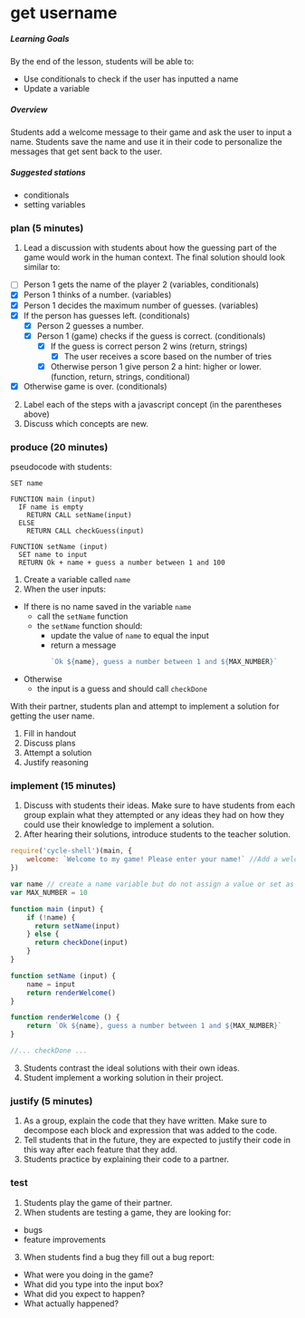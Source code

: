 # get username

##### Learning Goals
By the end of the lesson, students will be able to:
  - Use conditionals to check if the user has inputted a name
  - Update a variable

##### Overview
Students add a welcome message to their game and ask the user to input a name. Students save the name and use it in their code to personalize the messages that get sent back to the user.

##### Suggested stations
- conditionals
- setting variables

### plan (5 minutes)
 
1. Lead a discussion with students about how the guessing part of the game would work in the human context. The final solution should look similar to:
  - [ ] Person 1 gets the name of the player 2 (variables, conditionals)
  - [x] Person 1 thinks of a number. (variables)
  - [x] Person 1 decides the maximum number of guesses. (variables)
  - [x] If the person has guesses left. (conditionals)
    - [x] Person 2 guesses a number.
    - [x] Person 1 (game) checks if the guess is correct. (conditionals)
      - [x] If the guess is correct person 2 wins (return, strings)
        - [x] The user receives a score based on the number of tries
      - [x] Otherwise person 1 give person 2 a hint: higher or lower. (function, return, strings, conditional)
  - [x] Otherwise game is over. (conditionals)
2. Label each of the steps with a javascript concept (in the parentheses above)
3. Discuss which concepts are new.


### produce (20 minutes)
pseudocode with students:

```
SET name

FUNCTION main (input)
  IF name is empty
    RETURN CALL setName(input)
  ELSE
    RETURN CALL checkGuess(input)

FUNCTION setName (input)
  SET name to input
  RETURN Ok + name + guess a number between 1 and 100
```
1. Create a variable called `name`
2. When the user inputs:
  - If there is no name saved in the variable `name`
    - call the `setName` function
    - the `setName` function should:
      - update the value of `name` to equal the input
      - return a message
        ```js
        `Ok ${name}, guess a number between 1 and ${MAX_NUMBER}`
        ```
  - Otherwise
    - the input is a guess and should call `checkDone`

With their partner, students plan and attempt to implement a solution for getting the user name.

1. Fill in handout
2. Discuss plans
3. Attempt a solution
4. Justify reasoning

### implement (15 minutes)
1. Discuss with students their ideas. Make sure to have students from each group explain what they attempted or any ideas they had on how they could use their knowledge to implement a solution.
2. After hearing their solutions, introduce students to the teacher solution.
  ```js
require('cycle-shell')(main, {
      welcome: `Welcome to my game! Please enter your name!` //Add a welcome message to your game
})

  var name // create a name variable but do not assign a value or set as empty strings
  var MAX_NUMBER = 10

  function main (input) {
      if (!name) {
        return setName(input)
      } else {
        return checkDone(input)
      }
  }

  function setName (input) {
      name = input
      return renderWelcome()
  }

  function renderWelcome () {
      return `Ok ${name}, guess a number between 1 and ${MAX_NUMBER}`
  }

  //... checkDone ...
  ```
3. Students contrast the ideal solutions with their own ideas.
4. Student implement a working solution in their project.

### justify (5 minutes)
1. As a group, explain the code that they have written. Make sure to decompose each block and expression that was added to the code.
2. Tell students that in the future, they are expected to justify their code in this way after each feature that they add.
3. Students practice by explaining their code to a partner.

### test
1. Students play the game of their partner.
2. When students are testing a game, they are looking for:
  - bugs
  - feature improvements
3. When students find a bug they fill out a bug report:
  - What were you doing in the game?
  - What did you type into the input box?
  - What did you expect to happen?
  - What actually happened?
